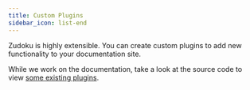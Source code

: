 ```yaml
---
title: Custom Plugins
sidebar_icon: list-end
---
```


Zudoku is highly extensible. You can create custom plugins to add new functionality to your documentation site.

While we work on the documentation, take a look at the source code to view [some existing plugins](https://github.com/zuplo/zudoku/tree/main/packages/zudoku/src/lib/plugins).
